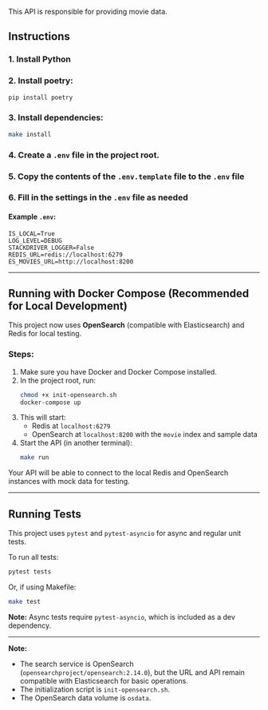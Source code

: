 This API is responsible for providing movie data.

## Instructions

### 1. Install Python

### 2. Install poetry:

```bash
pip install poetry
```

### 3. Install dependencies:
```bash
make install
```

### 4. Create a `.env` file in the project root.
### 5. Copy the contents of the `.env.template` file to the `.env` file
### 6. Fill in the settings in the `.env` file as needed
#### Example `.env`:
```
IS_LOCAL=True
LOG_LEVEL=DEBUG
STACKDRIVER_LOGGER=False
REDIS_URL=redis://localhost:6279
ES_MOVIES_URL=http://localhost:8200
```

---

## Running with Docker Compose (Recommended for Local Development)

This project now uses **OpenSearch** (compatible with Elasticsearch) and Redis for local testing.

### Steps:

1. Make sure you have Docker and Docker Compose installed.
2. In the project root, run:
   ```bash
   chmod +x init-opensearch.sh
   docker-compose up
   ```
3. This will start:
   - Redis at `localhost:6279`
   - OpenSearch at `localhost:8200` with the `movie` index and sample data
4. Start the API (in another terminal):
   ```bash
   make run
   ```

Your API will be able to connect to the local Redis and OpenSearch instances with mock data for testing.

---

## Running Tests

This project uses `pytest` and `pytest-asyncio` for async and regular unit tests.

To run all tests:
```bash
pytest tests
```
Or, if using Makefile:
```bash
make test
```

**Note:** Async tests require `pytest-asyncio`, which is included as a dev dependency.

---

**Note:**
- The search service is OpenSearch (`opensearchproject/opensearch:2.14.0`), but the URL and API remain compatible with Elasticsearch for basic operations.
- The initialization script is `init-opensearch.sh`.
- The OpenSearch data volume is `osdata`.




